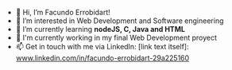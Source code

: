- 👋 Hi, I’m Facundo Errobidart!
- 👀 I’m interested in Web Development and Software engineering 
- 🌱 I’m currently learning __nodeJS, C, Java and HTML__
- :briefcase: I'm currently working in my final Web Development proyect
- 📫 Get in touch with me via LinkedIn: [link text itself]: www.linkedin.com/in/facundo-errobidart-29a225160


